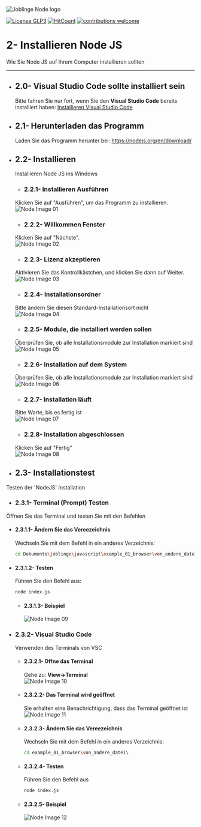 ![Joblinge Node logo](pics/logo_joblinge_node.png?raw=true "Joblinge Node logo")

[![License GLP3](https://img.shields.io/badge/license-GPL3-red.svg)](LICENSE.md)
[![HitCount](http://hits.dwyl.io/fejao/joblinge_install/node.svg)](http://hits.dwyl.io/fejao/joblinge_install/node)
[![contributions welcome](https://img.shields.io/badge/contributions-welcome-brightgreen.svg?style=flat)](https://github.com/fejao/joblinge_install/issues)

2- Installieren Node JS
===============
Wie Sie Node JS auf Ihrem Computer installieren sollten
_____________________________________________

- ## 2.0- Visual Studio Code sollte installiert sein
  Bitte fahren Sie nur fort, wenn Sie den **Visual Studio Code** bereits installiert haben:
  [Installieren Visual Studio Code](../vsc/README.md)

- ## 2.1- Herunterladen das Programm
  Laden Sie das Programm herunter bei:
  https://nodejs.org/en/download/

- ## 2.2- Installieren
  Installieren Node JS ins Windows

  - ### 2.2.1- Installieren Ausführen
  Klicken Sie auf "Ausführen", um das Programm zu installieren.
  ![Node Image 01](pics/node_01.PNG?raw=true "Node Image 01")

  - ### 2.2.2- Willkommen Fenster
  Klicken Sie auf "Nächste".                   
  ![Node Image 02](pics/node_02.PNG?raw=true "Node Image 02")

  - ### 2.2.3- Lizenz akzeptieren
  Aktivieren Sie das Kontrollkästchen, und klicken Sie dann auf Weiter.
  ![Node Image 03](pics/node_03.PNG?raw=true "Node Image 03")

  - ### 2.2.4- Installationsordner
  Bitte ändern Sie diesen Standard-Installationsort nicht               
  ![Node Image 04](pics/node_04.PNG?raw=true "Node Image 04")

  - ### 2.2.5- Module, die installiert werden sollen
  Überprüfen Sie, ob alle Installationsmodule zur Installation markiert sind
  ![Node Image 05](pics/node_05.PNG?raw=true "Node Image 05")

  - ### 2.2.6- Installation auf dem System
  Überprüfen Sie, ob alle Installationsmodule zur Installation markiert sind
  ![Node Image 06](pics/node_06.PNG?raw=true "Node Image 06")

  - ### 2.2.7- Installation läuft
  Bitte Warte, bis es fertig ist        
  ![Node Image 07](pics/node_07.PNG?raw=true "Node Image 07")

  - ### 2.2.8- Installation abgeschlossen
  Klicken Sie auf "Fertig"             
  ![Node Image 08](pics/node_08.PNG?raw=true "Node Image 08")

- ## 2.3- Installationstest
Testen der 'NodeJS' Installation

  - ### 2.3.1- Terminal (Prompt) Testen
  Öffnen Sie das Terminal und testen Sie mit den Befehlen

   - #### 2.3.1.1- Ändern Sie das Vereezeichnis
   		Wechseln Sie mit dem Befehl in ein anderes Verzeichnis:
        ```bash
        cd Dokumente\joblinge\javascript\example_01_browser\von_andere_datei\
        ```

   - #### 2.3.1.2- Testen
   		Führen Sie den Befehl aus:
        ```bash
        node index.js
        ```       

     - #### 2.3.1.3- Beispiel
       ![Node Image 09](pics/node_09.PNG?raw=true "Node Image 09")

  - ### 2.3.2- Visual Studio Code
    Verwenden des Terminals von VSC

       - #### 2.3.2.1- Offne das Terminal
         Gehe zu: **View->Terminal**       
         ![Node Image 10](pics/node_10.PNG?raw=true "Node Image 10")

       - #### 2.3.2.2- Das Terminal wird geöffnet
          Sie erhalten eine Benachrichtigung, dass das Terminal geöffnet ist
          ![Node Image 11](pics/node_11.PNG?raw=true "Node Image 11")

       - #### 2.3.2.3- Ändern Sie das Vereezeichnis
          Wechseln Sie mit dem Befehl in ein anderes Verzeichnis:
          ```bash
          cd example_01_browser\von_andere_datei\
          ```

       - #### 2.3.2.4- Testen
         Führen Sie den Befehl aus
         ```bash
         node index.js
         ```

       - #### 2.3.2.5- Beispiel
         ![Node Image 12](pics/node_12.PNG?raw=true "Node Image 12")
